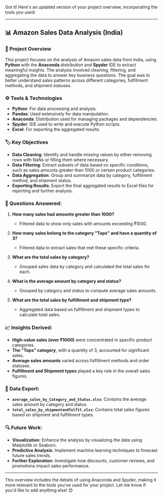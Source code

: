 Got it! Here's an updated version of your project overview, incorporating the tools you used:

---

## 📊 Amazon Sales Data Analysis (India)

### 📝 Project Overview
This project focuses on the analysis of Amazon sales data from India, using **Python** with the **Anaconda** distribution and **Spyder** IDE to extract meaningful insights. The analysis involved cleaning, filtering, and aggregating the data to answer key business questions. The goal was to better understand sales patterns across different categories, fulfillment methods, and shipment statuses.

### ⚙️ Tools & Technologies
- **Python**: For data processing and analysis.
- **Pandas**: Used extensively for data manipulation.
- **Anaconda**: Distribution used for managing packages and dependencies.
- **Spyder**: IDE used to write and execute Python scripts.
- **Excel**: For exporting the aggregated results.

### 🏷️ Key Objectives
- **Data Cleaning**: Identify and handle missing values by either removing rows with NaNs or filling them where necessary.
- **Data Filtering**: Extract subsets of data based on specific conditions, such as sales amounts greater than 1000 or certain product categories.
- **Data Aggregation**: Group and summarize data by category, fulfillment method, and shipment status.
- **Exporting Results**: Export the final aggregated results to Excel files for reporting and further analysis.

### 🧐 Questions Answered:
1. **How many sales had amounts greater than 1000?**
   - Filtered data to show only sales with amounts exceeding ₹1000.
   
2. **How many sales belong to the category "Tops" and have a quantity of 3?**
   - Filtered data to extract sales that met these specific criteria.

3. **What are the total sales by category?**
   - Grouped sales data by category and calculated the total sales for each.

4. **What is the average amount by category and status?**
   - Grouped by category and status to compute average sales amounts.

5. **What are the total sales by fulfillment and shipment type?**
   - Aggregated data based on fulfillment and shipment types to calculate total sales.

### 📈 Insights Derived:
- **High-value sales (over ₹1000)** were concentrated in specific product categories.
- **The "Tops" category**, with a quantity of 3, accounted for significant sales.
- **Average sales amounts** varied across fulfillment methods and order statuses.
- **Fulfillment and Shipment types** played a key role in the overall sales figures.

### 📂 Data Export:
- **`average_sales_by_Category_and_Status.xlsx`**: Contains the average sales amount by category and status.
- **`total_sales_by_shipmentandfulfil.xlsx`**: Contains total sales figures based on shipment and fulfillment types.

### 🔍 Future Work:
- **Visualization**: Enhance the analysis by visualizing the data using Matplotlib or Seaborn.
- **Predictive Analysis**: Implement machine learning techniques to forecast future sales trends.
- **Further Exploration**: Investigate how discounts, customer reviews, and promotions impact sales performance.

---

This overview includes the details of using Anaconda and Spyder, making it more relevant to the tools you've used for your project. Let me know if you'd like to add anything else! 😊
